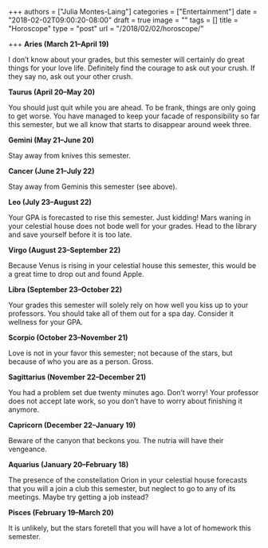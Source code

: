 +++
authors = ["Julia Montes-Laing"]
categories = ["Entertainment"]
date = "2018-02-02T09:00:20-08:00"
draft = true
image = ""
tags = []
title = "Horoscope"
type = "post"
url = "/2018/02/02/horoscope/"

+++
**Aries (March 21–April 19)**

I don’t know about your grades, but this semester will certainly do great things for your love life. Definitely find the courage to ask out your crush. If they say no, ask out your other crush. 

**Taurus (April 20–May 20)**

You should just quit while you are ahead. To be frank, things are only going to get worse. You have managed to keep your facade of responsibility so far this semester, but we all know that starts to disappear around week three. 

**Gemini (May 21–June 20)**

Stay away from knives this semester. 

**Cancer (June 21–July 22)**

Stay away from Geminis this semester (see above).

 

**Leo (July 23–August 22)**

Your GPA is forecasted to rise this semester. Just kidding! Mars waning in your celestial house does not bode well for your grades. Head to the library and save yourself before it is too late. 

**Virgo (August 23–September 22)**

Because Venus is rising in your celestial house this semester, this would be a great time to drop out and found Apple. 

**Libra (September 23–October 22)**

Your grades this semester will solely rely on how well you kiss up to your professors. You should take all of them out for a spa day. Consider it wellness for your GPA. 

**Scorpio (October 23–November 21)**

Love is not in your favor this semester; not because of the stars, but because of who you are as a person. Gross. 

**Sagittarius (November 22–December 21)**

You had a problem set due twenty minutes ago. Don’t worry! Your professor does not accept late work, so you don’t have to worry about finishing it anymore.  

**Capricorn (December 22–January 19)**

Beware of the canyon that beckons you. The nutria will have their vengeance. 

**Aquarius (January 20–February 18)**

The presence of the constellation Orion in your celestial house forecasts that you will a join a club this semester, but neglect to go to any of its meetings. Maybe try getting a job instead?

**Pisces (February 19–March 20)**

It is unlikely, but the stars foretell that you will have a lot of homework this semester. 